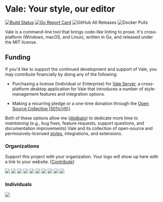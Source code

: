 # Vale: Your style, our editor

[![Build Status](https://img.shields.io/travis/errata-ai/vale/master.svg?logo=travis)](https://travis-ci.org/errata-ai/vale) [![Go Report Card](https://img.shields.io/badge/%F0%9F%93%9D%20%20go%20report-A%2B-75C46B)](https://goreportcard.com/report/github.com/errata-ai/vale) ![GitHub All Releases](https://img.shields.io/github/downloads/errata-ai/vale/total?logo=GitHub) ![Docker Pulls](https://img.shields.io/docker/pulls/jdkato/vale?color=lgreen&logo=docker&logoColor=white)

Vale is a command-line tool that brings code-like linting to prose. It's cross-platform (Windows, macOS, and Linux), written in Go, and released under the MIT license.

## Funding

If you'd like to support the continued development and support of Vale, you may contribute financially by doing any of the following:

- Purchasing a license (Individual or Enterprise) for [Vale Server](https://errata.ai/vale-server/), a cross-platform desktop application for Vale that introduces a number of style-management features and integration options.

- Making a recurring pledge or a one-time donation through the [Open Source Collective [501(c)(6)]](https://opencollective.com/vale).

Both of these options allow me ([@jdkato](https://github.com/jdkato)) to dedicate more time to *maintaining* (e.g., bug fixes, feature requests, support questions, and documentation improvements) Vale and its collection of open-source and permissively-licensed [styles](https://github.com/errata-ai/styles), integrations, and extensions.

### Organizations

Support this project with your organization. Your logo will show up here with a link to your website. [[Contribute](https://opencollective.com/vale/contribute)]

<a href="https://opencollective.com/vale/organization/0/website"><img src="https://opencollective.com/vale/organization/0/avatar.svg?avatarHeight=100"></a>
<a href="https://opencollective.com/vale/organization/1/website"><img src="https://opencollective.com/vale/organization/1/avatar.svg?avatarHeight=100"></a>
<a href="https://opencollective.com/vale/organization/2/website"><img src="https://opencollective.com/vale/organization/2/avatar.svg?avatarHeight=100"></a>
<a href="https://opencollective.com/vale/organization/3/website"><img src="https://opencollective.com/vale/organization/3/avatar.svg?avatarHeight=100"></a>
<a href="https://opencollective.com/vale/organization/4/website"><img src="https://opencollective.com/vale/organization/4/avatar.svg?avatarHeight=100"></a>
<a href="https://opencollective.com/vale/organization/5/website"><img src="https://opencollective.com/vale/organization/5/avatar.svg?avatarHeight=100"></a>
<a href="https://opencollective.com/vale/organization/6/website"><img src="https://opencollective.com/vale/organization/6/avatar.svg?avatarHeight=100"></a>
<a href="https://opencollective.com/vale/organization/7/website"><img src="https://opencollective.com/vale/organization/7/avatar.svg?avatarHeight=100"></a>
<a href="https://opencollective.com/vale/organization/8/website"><img src="https://opencollective.com/vale/organization/8/avatar.svg?avatarHeight=100"></a>
<a href="https://opencollective.com/vale/organization/9/website"><img src="https://opencollective.com/vale/organization/9/avatar.svg?avatarHeight=100"></a>

### Individuals

<a href="https://opencollective.com/vale"><img src="https://opencollective.com/vale/individuals.svg?width=890"></a>
